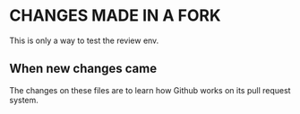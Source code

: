 # CHANGES MADE IN A FORK
This is only a way to test the review env.

## When new changes came
The changes on these files are to learn how Github works on its pull request system.